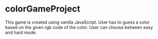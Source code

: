 # colorGameProject
This game is created using vanilla JavaScript.
User has to guess a color based on the given rgb code of the color. User can choose between easy and hard mode.
